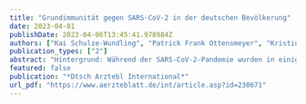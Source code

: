 ```yaml
---
title: "Grundimmunität gegen SARS-CoV-2 in der deutschen Bevölkerung"
date: 2023-04-01
publishDate: 2023-04-06T13:45:41.978984Z
authors: ["Kai Schulze-Wundling", "Patrick Frank Ottensmeyer", "Kristin Maria Meyer-Schlinkmann", "Marek Deckena", "Stefan Krüger", "Simon Schlinkert", "Axel Budde", "Dieter Münstermann", "Nicole Töpfner", "Astrid Petersmann", "Matthias Nauck", "André Karch", "Berit Lange", "Sabine Blaschke", "Carsten Tiemann", "Hendrik Streeck"]
publication_types: ["2"]
abstract: "Hintergrund: Während der SARS-CoV-2-Pandemie wurden in einigen Ländern von Beginn an nationale populationsbasierte Seroprävalenzstudien durchgeführt; dies blieb in Deutschland aus. Insbesondere im Sommer 2022 waren keine Seroprävalenzerhebungen geplant. Im Rahmen des IMMUNEBRIDGE-Projekts wurde die GUIDE-Studie durchgeführt, um die Seroprävalenz auch auf regionaler Ebene einschätzen zu können. Methode: Um einen statistisch möglichst robusten Überblick über die Anti-SARS-CoV-2-Immunitätslage der erwachsenen Bevölkerung in Deutschland zu erhalten, wurden serologische Untersuchungen mittels Trockenblutkarten durchgeführt und Daten in einer telefonischen sowie einer Online-Befragung erhoben. Die Blutproben wurden auf die Präsenz von Antikörpern gegen das S- und das N-Antigen von SARS-CoV-2 hin untersucht. Ergebnisse: Bei 95,7 % der insgesamt 15 932 Teilnehmerinnen und Teilnehmer wurden Antikörper gegen das S-Antigen und bei 44,4 % gegen das N-Antigen nachgewiesen. In den Altersgruppen der besonders gefährdeten Personen 65+ und 80+ war die Nachweisbarkeit von Anti-S-Antikörpern mit 97,4 % beziehungsweise 98,8 % besonders hoch. Es traten deutliche regionale Unterschiede in der Verteilung der anti-S- und anti-N-Antikörper zutage. Immunitätslücken bestanden sowohl regional als auch demografisch. So zeigten sich besonders in ostdeutschen Bundesländern hohe anti-N- und in westdeutschen hohe anti-S-Antikörperwerte. Schlussfolgerung: Die Ergebnisse dieser Studie deuten darauf hin, dass ein Großteil der erwachsenen deutschen Bevölkerung Antikörper gegen das SARS-CoV-2-Virus gebildet hat. Abhängig von den Charakteristika der jeweiligen SARS-CoV-2-Variante wird dadurch die Wahrscheinlichkeit von Überlastungsszenarien des Gesundheitssystems durch Hospitalisierungen sowie intensivstationäre Fällen infolge von COVID-19 in den nächsten Wellen im Vergleich zu einer Situation ohne diese Immunitätslage in der Bevölkerung erheblich reduziert."
featured: false
publication: "*Dtsch Arztebl International*"
url_pdf: "https://www.aerzteblatt.de/int/article.asp?id=230671"
---
```



